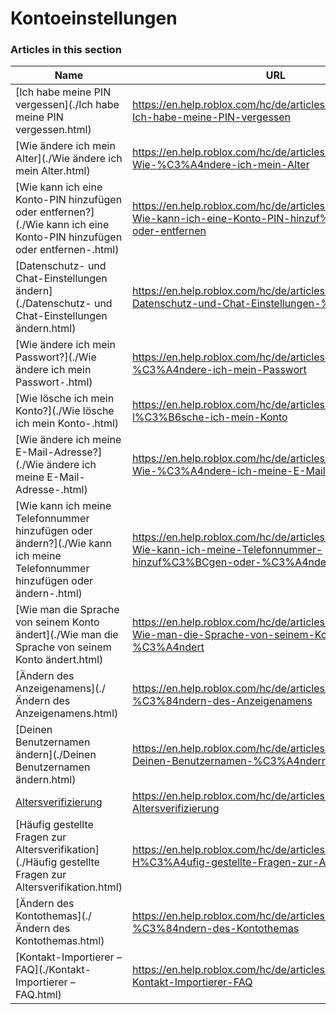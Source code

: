 # Kontoeinstellungen  
### Articles in this section
Name|URL
-|-
[Ich habe meine PIN vergessen](./Ich habe meine PIN vergessen.html) |https://en.help.roblox.com/hc/de/articles/360031292471-Ich-habe-meine-PIN-vergessen
[Wie ändere ich mein Alter](./Wie ändere ich mein Alter.html) |https://en.help.roblox.com/hc/de/articles/360031323611-Wie-%C3%A4ndere-ich-mein-Alter
[Wie kann ich eine Konto-PIN hinzufügen oder entfernen?](./Wie kann ich eine Konto-PIN hinzufügen oder entfernen-.html) |https://en.help.roblox.com/hc/de/articles/360031680051-Wie-kann-ich-eine-Konto-PIN-hinzuf%C3%BCgen-oder-entfernen
[Datenschutz- und Chat-Einstellungen ändern](./Datenschutz- und Chat-Einstellungen ändern.html) |https://en.help.roblox.com/hc/de/articles/360031751471-Datenschutz-und-Chat-Einstellungen-%C3%A4ndern
[Wie ändere ich mein Passwort?](./Wie ändere ich mein Passwort-.html) |https://en.help.roblox.com/hc/de/articles/203313100-Wie-%C3%A4ndere-ich-mein-Passwort
[Wie lösche ich mein Konto?](./Wie lösche ich mein Konto-.html) |https://en.help.roblox.com/hc/de/articles/203313050-Wie-l%C3%B6sche-ich-mein-Konto
[Wie ändere ich meine E-Mail-Adresse?](./Wie ändere ich meine E-Mail-Adresse-.html) |https://en.help.roblox.com/hc/de/articles/360000229603-Wie-%C3%A4ndere-ich-meine-E-Mail-Adresse
[Wie kann ich meine Telefonnummer hinzufügen oder ändern?](./Wie kann ich meine Telefonnummer hinzufügen oder ändern-.html) |https://en.help.roblox.com/hc/de/articles/115004804623-Wie-kann-ich-meine-Telefonnummer-hinzuf%C3%BCgen-oder-%C3%A4ndern
[Wie man die Sprache von seinem Konto ändert](./Wie man die Sprache von seinem Konto ändert.html) |https://en.help.roblox.com/hc/de/articles/360001216486-Wie-man-die-Sprache-von-seinem-Konto-%C3%A4ndert
[Ändern des Anzeigenamens](./Ändern des Anzeigenamens.html) |https://en.help.roblox.com/hc/de/articles/4401938870292-%C3%84ndern-des-Anzeigenamens
[Deinen Benutzernamen ändern](./Deinen Benutzernamen ändern.html) |https://en.help.roblox.com/hc/de/articles/203313130-Deinen-Benutzernamen-%C3%A4ndern
[Altersverifizierung](./Altersverifizierung.html) |https://en.help.roblox.com/hc/de/articles/4407282410644-Altersverifizierung
[Häufig gestellte Fragen zur Altersverifikation](./Häufig gestellte Fragen zur Altersverifikation.html) |https://en.help.roblox.com/hc/de/articles/4407276151188-H%C3%A4ufig-gestellte-Fragen-zur-Altersverifikation
[Ändern des Kontothemas](./Ändern des Kontothemas.html) |https://en.help.roblox.com/hc/de/articles/360022922852-%C3%84ndern-des-Kontothemas
[Kontakt-Importierer – FAQ](./Kontakt-Importierer – FAQ.html) |https://en.help.roblox.com/hc/de/articles/7416652004884-Kontakt-Importierer-FAQ